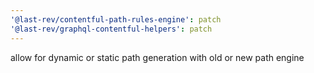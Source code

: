 ```yaml
---
'@last-rev/contentful-path-rules-engine': patch
'@last-rev/graphql-contentful-helpers': patch
---
```


allow for dynamic or static path generation with old or new path engine

